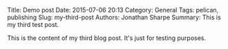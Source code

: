 Title: Demo post
Date: 2015-07-06 20:13
Category: General
Tags: pelican, publishing
Slug: my-third-post
Authors: Jonathan Sharpe
Summary: This is my third test post.

This is the content of my third blog post. It's just for testing purposes.
